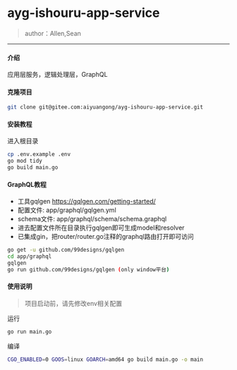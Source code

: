 # ayg-ishouru-app-service
> author：Allen,Sean
---
#### 介绍
应用层服务，逻辑处理层，GraphQL

#### 克隆项目
```bash
git clone git@gitee.com:aiyuangong/ayg-ishouru-app-service.git
```


#### 安装教程
进入根目录
```bash
cp .env.example .env
go mod tidy
go build main.go
```

#### GraphQL教程
* 工具gqlgen https://gqlgen.com/getting-started/
* 配置文件: app/graphql/gqlgen.yml
* schema文件: app/graphql/schema/schema.graphql
* 进去配置文件所在目录执行gqlgen即可生成model和resolver
* 已集成gin，把router/router.go注释的graphql路由打开即可访问
```bash
go get -u github.com/99designs/gqlgen
cd app/graphql
gqlgen
go run github.com/99designs/gqlgen (only window平台)
```

#### 使用说明
> 项目启动前，请先修改env相关配置

运行
```bash
go run main.go
```

编译
```bash
CGO_ENABLED=0 GOOS=linux GOARCH=amd64 go build main.go -o main
```


